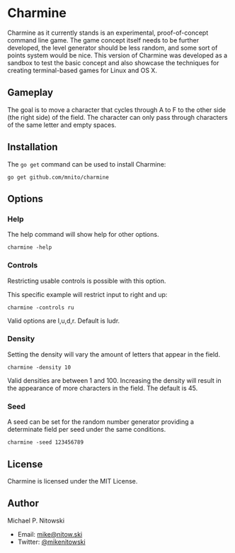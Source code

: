 # Charmine

Charmine as it currently stands is an experimental, proof-of-concept command line game. The game concept itself needs to be further developed, the level generator should be less random, and some sort of points system would be nice. This version of Charmine was developed as a sandbox to test the basic concept and also showcase the techniques for creating terminal-based games for Linux and OS X.

## Gameplay

The goal is to move a character that cycles through A to F to the other side (the right side) of the field. The character can only pass through characters of the same letter and empty spaces.

## Installation

The `go get` command can be used to install Charmine:

```command
go get github.com/mnito/charmine
```

## Options

### Help

The help command will show help for other options.

```
charmine -help
```

### Controls

Restricting usable controls is possible with this option.

This specific example will restrict input to right and up:

```command
charmine -controls ru
```

Valid options are l,u,d,r. Default is ludr.

### Density

Setting the density will vary the amount of letters that appear in the field.

```command
charmine -density 10
```

Valid densities are between 1 and 100. Increasing the density will result in the appearance of more characters in the field. The default is 45.

### Seed

A seed can be set for the random number generator providing a determinate field per seed under the same conditions.

```command
charmine -seed 123456789
```

## License

Charmine is licensed under the MIT License.

## Author

Michael P. Nitowski

 * Email: <mike@nitow.ski>
 * Twitter: [@mikenitowski](https://twitter.com/mikenitowski)
